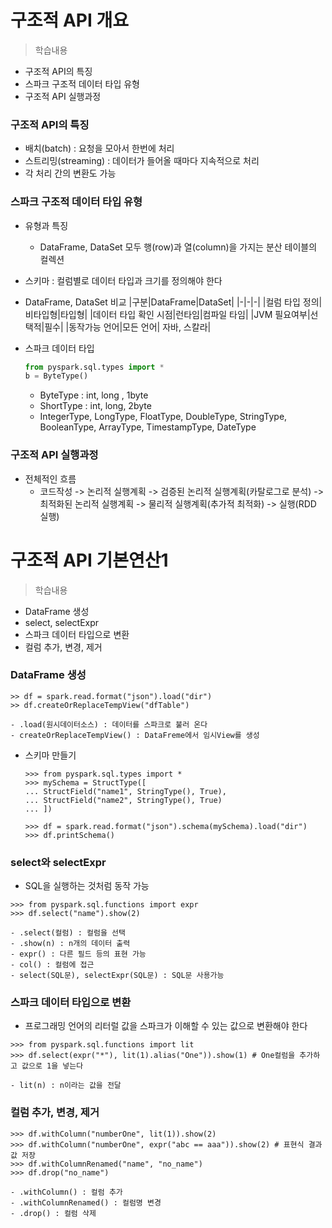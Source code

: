 # 구조적 API 개요
> 학습내용
- 구조적 API의 특징
- 스파크 구조적 데이터 타입 유형
- 구조적 API 실행과정

### 구조적 API의 특징
- 배치(batch) : 요청을 모아서 한번에 처리
- 스트리밍(streaming) : 데이터가 들어올 때마다 지속적으로 처리
- 각 처리 간의 변환도 가능

### 스파크 구조적 데이터 타입 유형
- 유형과 특징
	- DataFrame, DataSet 모두 행(row)과 열(column)을 가지는 분산 테이블의 컬렉션

- 스키마 : 컬럼별로 데이터 타입과 크기를 정의해야 한다

- DataFrame, DataSet 비교
	|구분|DataFrame|DataSet|
	|-|-|-|
	|컬럼 타입 정의|비타입형|타입형|
	|데이터 타입 확인 시점|런타임|컴파일 타임|
	|JVM 필요여부|선택적|필수|
	|동작가능 언어|모든 언어| 자바, 스칼라|

- 스파크 데이터 타입
	```py
	from pyspark.sql.types import *
	b = ByteType()
	```
	- ByteType : int, long , 1byte
	- ShortType : int, long, 2byte 
	- IntegerType, LongType, FloatType, DoubleType, StringType, BooleanType, ArrayType, TimestampType, DateType	

### 구조적 API 실행과정
- 전체적인 흐름
	- 코드작성 -> 논리적 실행계획 -> 검증된 논리적 실행계획(카탈로그로 분석) -> 최적화된 논리적 실행계획 -> 물리적 실행계획(추가적 최적화) -> 실행(RDD 실행)

# 구조적 API 기본연산1
> 학습내용
- DataFrame 생성
- select, selectExpr
- 스파크 데이터 타입으로 변환
- 컬럼 추가, 변경, 제거

### DataFrame 생성
```
>> df = spark.read.format("json").load("dir")
>> df.createOrReplaceTempView("dfTable")
```
	- .load(원시데이터소스) : 데이터를 스파크로 불러 온다
	- createOrReplaceTempView() : DataFreme에서 임시View를 생성
	
- 스키마 만들기
	```
	>>> from pyspark.sql.types import *
	>>> mySchema = StructType([
	... StructField("name1", StringType(), True),
	... StructField("name2", StringType(), True)
	... ])

	>>> df = spark.read.format("json").schema(mySchema).load("dir")
	>>> df.printSchema()
	```
### select와 selectExpr
- SQL을 실행하는 것처럼 동작 가능
```
>>> from pyspark.sql.functions import expr
>>> df.select("name").show(2)
```
	- .select(컬럼) : 컬럼을 선택
	- .show(n) : n개의 데이터 출력
	- expr() : 다른 필드 등의 표현 가능
	- col() : 컬럼에 접근
	- select(SQL문), selectExpr(SQL문) : SQL문 사용가능

### 스파크 데이터 타입으로 변환
- 프로그래밍 언어의 리터럴 값을 스파크가 이해할 수 있는 값으로 변환해야 한다
```
>>> from pyspark.sql.functions import lit
>>> df.select(expr("*"), lit(1).alias("One")).show(1) # One컬럼을 추가하고 값으로 1을 넣는다
```
	- lit(n) : n이라는 값을 전달

### 컬럼 추가, 변경, 제거
```
>>> df.withColumn("numberOne", lit(1)).show(2)
>>> df.withColumn("numberOne", expr("abc == aaa")).show(2) # 표현식 결과값 저장
>>> df.withColumnRenamed("name", "no_name")
>>> df.drop("no_name")
```
	- .withColumn() : 컬럼 추가
	- .withColumnRenamed() : 컬럼명 변경
	- .drop() : 컬럼 삭제



